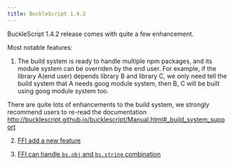 ```yaml
---
title: BuckleScript 1.4.2
---
```


BuckleScript 1.4.2 release comes with quite a few enhancement.

Most notable features:

1. The build system is ready to handle multiple npm packages, and its module system can be
overriden by the end user. For example, if the library A(end user) depends library B and library C,
we only need tell the build system that A needs goog module system, then B, C will be built using
goog module system too.

There are quite lots of enhancements to the build system, we strongly recommend users to re-read
the documentation http://bucklescript.github.io/bucklescript/Manual.html#_build_system_support

2. [FFI add a new feature](http://bucklescript.github.io/bucklescript/Manual.html#_fixed_arguments)

3. [FFI can handle `bs.obj` and `bs.string` combination](https://github.com/bucklescript/bucklescript/issues/1072)
